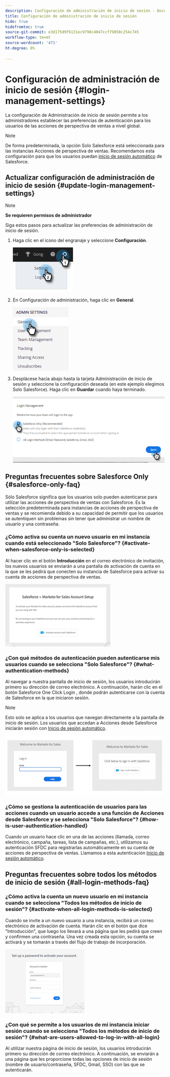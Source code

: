 ```yaml
---
description: Configuración de administración de inicio de sesión - Documentos de Marketo - Documentación del producto
title: Configuración de administración de inicio de sesión
hide: true
hidefromtoc: true
source-git-commit: e3d175d9f6131ec9798c4047ccf79858c254c745
workflow-type: tm+mt
source-wordcount: '471'
ht-degree: 0%

---
```


# Configuración de administración de inicio de sesión {#login-management-settings}

La configuración de Administración de inicio de sesión permite a los administradores establecer las preferencias de autenticación para los usuarios de las acciones de perspectiva de ventas a nivel global.

>[!NOTE]
>
>De forma predeterminada, la opción Solo Salesforce está seleccionada para las instancias Acciones de perspectiva de ventas. Recomendamos esta configuración para que los usuarios puedan [inicio de sesión automático](/help/marketo/product-docs/marketo-sales-insight/actions/admin/auto-login-from-salesforce.md) de Salesforce.

## Actualizar configuración de administración de inicio de sesión {#update-login-management-settings}

>[!NOTE]
>
>**Se requieren permisos de administrador**

Siga estos pasos para actualizar las preferencias de administración de inicio de sesión.

1. Haga clic en el icono del engranaje y seleccione **Configuración**.

   ![](assets/login-management-settings-1.png)

1. En Configuración de administración, haga clic en **General**.

   ![](assets/login-management-settings-2.png)

1. Desplácese hacia abajo hasta la tarjeta Administración de inicio de sesión y seleccione la configuración deseada (en este ejemplo elegimos Solo Salesforce). Haga clic en **Guardar** cuando haya terminado.

   ![](assets/login-management-settings-3.png)

## Preguntas frecuentes sobre Salesforce Only {#salesforce-only-faq}

Sólo Salesforce significa que los usuarios solo pueden autenticarse para utilizar las acciones de perspectiva de ventas con Salesforce. Es la selección predeterminada para instancias de acciones de perspectiva de ventas y se recomienda debido a su capacidad de permitir que los usuarios se autentiquen sin problemas sin tener que administrar un nombre de usuario y una contraseña.

### ¿Cómo activa su cuenta un nuevo usuario en mi instancia cuando está seleccionado &quot;Solo Salesforce&quot;? {#activate-when-salesforce-only-is-selected}

Al hacer clic en el botón **Introducción** en el correo electrónico de invitación, los nuevos usuarios se enviarán a una pantalla de activación de cuenta en la que se les pedirá que conecten su instancia de Salesforce para activar su cuenta de acciones de perspectiva de ventas.

![](assets/login-management-settings-4.png)

### ¿Con qué métodos de autenticación pueden autenticarse mis usuarios cuando se selecciona &quot;Solo Salesforce&quot;? {#what-authentication-methods}

Al navegar a nuestra pantalla de inicio de sesión, los usuarios introducirán primero su dirección de correo electrónico. A continuación, harán clic en el botón Salesforce One Click Login , donde podrán autenticarse con la cuenta de Salesforce en la que iniciaron sesión.

>[!NOTE]
>
>Esto solo se aplica a los usuarios que navegan directamente a la pantalla de inicio de sesión. Los usuarios que accedan a Acciones desde Salesforce iniciarán sesión con [Inicio de sesión automático](/help/marketo/product-docs/marketo-sales-insight/actions/admin/auto-login-from-salesforce.md).

![](assets/login-management-settings-5.png)

### ¿Cómo se gestiona la autenticación de usuarios para las acciones cuando un usuario accede a una función de Acciones desde Salesforce y se selecciona &quot;Solo Salesforce&quot;? {#how-is-user-authentication-handled}

Cuando un usuario hace clic en una de las acciones (llamada, correo electrónico, campaña, tareas, lista de campañas, etc.), utilizamos su autenticación SFDC para registrarlas automáticamente en su cuenta de acciones de perspectiva de ventas. Llamamos a esta autenticación [Inicio de sesión automático](/help/marketo/product-docs/marketo-sales-insight/actions/admin/auto-login-from-salesforce.md).

## Preguntas frecuentes sobre todos los métodos de inicio de sesión {#all-login-methods-faq}

### ¿Cómo activa la cuenta un nuevo usuario en mi instancia cuando se selecciona &quot;Todos los métodos de inicio de sesión&quot;? {#activate-when-all-login-methods-is-selected}

Cuando se invite a un nuevo usuario a una instancia, recibirá un correo electrónico de activación de cuenta. Harán clic en el botón que dice &quot;Introducción&quot;, que luego los llevará a una página que les pedirá que creen y confirmen una contraseña. Una vez creada esta opción, su cuenta se activará y se tomarán a través del flujo de trabajo de incorporación.

![](assets/login-management-settings-6.png)

### ¿Con qué se permite a los usuarios de mi instancia iniciar sesión cuando se selecciona &quot;Todos los métodos de inicio de sesión&quot;? {#what-are-users-allowed-to-log-in-with-all-login}

Al utilizar nuestra página de inicio de sesión, los usuarios introducirán primero su dirección de correo electrónico. A continuación, se enviarán a una página que les proporcione todas las opciones de inicio de sesión (nombre de usuario/contraseña, SFDC, Gmail, SSO) con las que se autenticarán.
